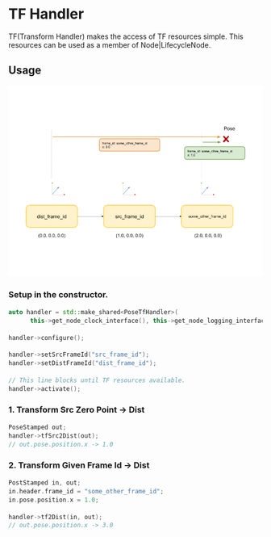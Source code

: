 # TF Handler
TF(Transform Handler) makes the access of TF resources simple.
This resources can be used as a member of Node|LifecycleNode.

## Usage
![Image](../media/tf_handler.png)

### Setup in the constructor.

```cpp
auto handler = std::make_shared<PoseTfHandler>(
      this->get_node_clock_interface(), this->get_node_logging_interface());

handler->configure();

handler->setSrcFrameId("src_frame_id");
handler->setDistFrameId("dist_frame_id");

// This line blocks until TF resources available.
handler->activate();
```


### 1. Transform Src Zero Point -> Dist

```cpp
PoseStamped out;
handler->tfSrc2Dist(out);
// out.pose.position.x -> 1.0
```

### 2. Transform Given Frame Id -> Dist

```cpp
PostStamped in, out;
in.header.frame_id = "some_other_frame_id";
in.pose.position.x = 1.0;

handler->tf2Dist(in, out);
// out.pose.position.x -> 3.0
```
